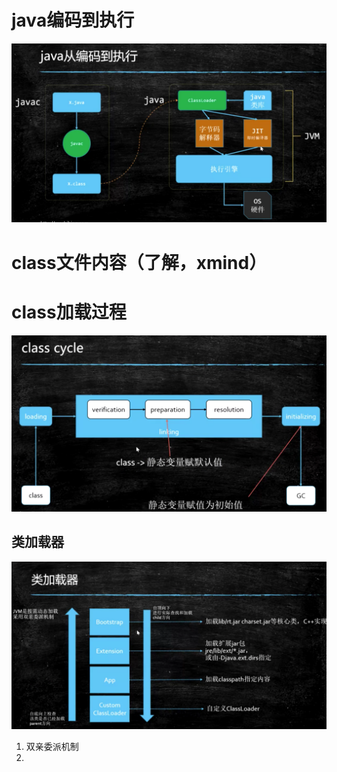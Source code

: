 # java编码到执行

![title](https://raw.githubusercontent.com/zhouyubiu/gitnotes_images/master/gitnote/2020/07/19/1595156196151-1595156196181.png)


# class文件内容（了解，xmind）
# class加载过程

![title](https://raw.githubusercontent.com/zhouyubiu/gitnotes_images/master/gitnote/2020/07/19/1595162556442-1595162556451.png)

## 类加载器

![title](https://raw.githubusercontent.com/zhouyubiu/gitnotes_images/master/gitnote/2020/07/19/1595163443374-1595163443381.png)



1. 双亲委派机制
2. 
